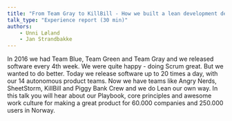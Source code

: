 ```yaml
---
title: "From Team Gray to KillBill - How we built a lean development department"
talk_type: "Experience report (30 min)"
authors:
    - Unni Løland
    - Jan Strandbakke
---
```

In 2016 we had Team Blue, Team Green and Team Gray and we released software every 4th week. We were quite happy - doing Scrum great. But we wanted to do better. Today we release software up to 20 times a day, with our 14 autonomous product teams. Now we have teams like Angry Nerds, SheetStorm, KillBill and Piggy Bank Crew and we do Lean our own way. In this talk you will hear about our Playbook, core principles and awesome work culture for making a great product for 60.000 companies and 250.000 users in Norway. 
